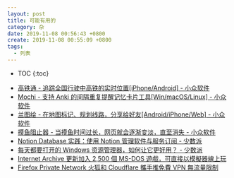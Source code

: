 ```yaml
---
layout: post
title: 可能有用的
category: 杂
date: 2019-11-08 00:56:43 +0800
create: 2019-11-08 00:55:09 +0800
tags: 
  - 列表
---
```


- TOC
{:toc}

* [高铁通 - 追踪全国行驶中高铁的实时位置[iPhone/Android] - 小众软件](https://www.appinn.com/metromancn/)
* [Mochi - 支持 Anki 的间隔重复提醒记忆卡片工具[Win/macOS/Linux] - 小众软件](https://www.appinn.com/mochi/)
* [兰图绘 - 在地图标记、规划线路，分享给好友[Android/iPhone/Web] - 小众软件](https://www.appinn.com/ldmap/)
* [摸鱼阻止器 - 当摸鱼时间过长，网页就会逐渐变淡，直至消失 - 小众软件](https://www.appinn.com/you-see-it-too-long-time/)
* [Notion Database 实践：使用 Notion 管理软件与服务订阅 - 少数派](https://sspai.com/post/57337)
* [每天都要打开的 Windows 资源管理器，如何让它更好用？ - 少数派](https://sspai.com/post/57313)
* [Internet Archive 更新加入 2,500 個 MS-DOS 遊戲，可直接以模擬器線上玩](https://free.com.tw/software-library-msdos-games-2/)
* [Firefox Private Network 火狐和 Cloudflare 攜手推免費 VPN 無流量限制](https://free.com.tw/firefox-private-network/)